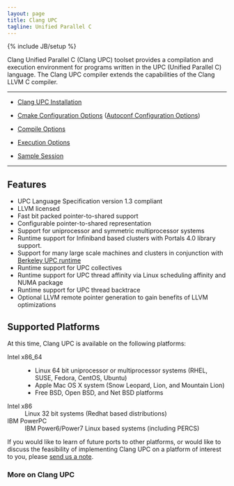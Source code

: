 ```yaml
---
layout: page
title: Clang UPC
tagline: Unified Parallel C
---
```

{% include JB/setup %}

Clang Unified Parallel C (Clang UPC) toolset provides a compilation and
execution environment for programs written in the UPC (Unified Parallel C)
language. The Clang UPC compiler extends the capabilities of the Clang LLVM
C compiler.

- - - -
* [Clang UPC Installation](/clang-upc/install.html)

* [Cmake Configuration Options](/clang-upc/config-options.html)
  ([Autoconf Configuration Options](/clang-upc/autoconf-options.html))

* [Compile Options](/clang-upc/compile.html)

* [Execution Options](/clang-upc/execution.html)

* [Sample Session](/clang-upc/sample.html)

- - - -

## Features

* UPC Language Specification version 1.3 compliant
* LLVM licensed
* Fast bit packed pointer-to-shared support
* Configurable pointer-to-shared representation
* Support for uniprocessor and symmetric multiprocessor systems
* Runtime support for Infiniband based clusters with
  Portals 4.0 library support.
* Support for many large scale machines and clusters in conjunction
  with [Berkeley UPC runtime](http://upc.lbl.gov) 
* Runtime support for UPC collectives
* Runtime support for UPC thread affinity via Linux scheduling affinity
  and NUMA package
* Runtime support for UPC thread backtrace 
* Optional LLVM remote pointer generation to gain benefits of LLVM
  optimizations

## Supported Platforms

At this time, Clang UPC is available on the following platforms:

<dl>
<dt>Intel x86_64</dt>
<dd>
<ul><li>Linux 64 bit uniprocessor or multiprocessor systems
        (RHEL, SUSE, Fedora, CentOS, Ubuntu)</li>
    <li>Apple Mac OS X system (Snow Leopard, Lion, and Mountain Lion)</li>
    <li>Free BSD, Open BSD, and Net BSD platforms</li>
</ul>
</dd>
<dt>Intel x86</dt>
<dd>Linux 32 bit systems (Redhat based distributions)</dd>
<dt>IBM PowerPC</dt>
<dd>IBM Power6/Power7 Linux based systems (including PERCS)</dd>
</dl>

If you would like to learn of future ports to other platforms, or
would like to discuss the feasibility of implementing Clang UPC
on a platform of interest to you, please
[send us a note](mailto:upc@intrepid.com).

### More on Clang UPC
